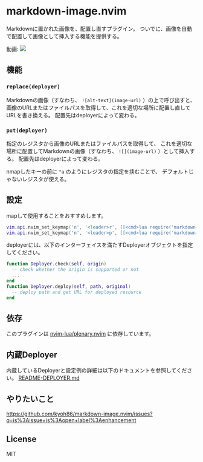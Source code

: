 # markdown-image.nvim

Markdownに置かれた画像を、配置し直すプラグイン。
ついでに、画像を自動で配置して画像として挿入する機能を提供する。

動画: [![](https://img.youtube.com/vi/exWp_-QIupE/0.jpg)](https://www.youtube.com/watch?v=exWp_-QIupE)

## 機能

### `replace(deployer)`

Markdownの画像（すなわち、 `![alt-text](image-url)` ）の上で呼び出すと、
画像のURLまたはファイルパスを取得して、これを適切な場所に配置し直してURLを書き換える。
配置先はdeployerによって変わる。

### `put(deployer)`

指定のレジスタから画像のURLまたはファイルパスを取得して、
これを適切な場所に配置してMarkdownの画像（すなわち、 `![](image-url)` ）として挿入する。
配置先はdeployerによって変わる。

nmapしたキーの前に `"a` のようにレジスタの指定を挟むことで、
デフォルトじゃないレジスタが使える。

## 設定

mapして使用することをおすすめします。

```lua
vim.api.nvim_set_keymap('n', '<leader>r', [[<cmd>lua require('markdown-image').replace(deployer)<cr>]], {noremap = true})
vim.api.nvim_set_keymap('n', '<leader>p', [[<cmd>lua require('markdown-image').put(deployer)<cr>]], {noremap = true})
```

deployerには、以下のインターフェイスを満たすDeployerオブジェクトを指定してください。

```lua
function Deployer.check(self, origin)
  -- check whether the origin is supported or not
  ...
end
function Deployer.deploy(self, path, original)
  -- deploy path and get URL for deployed resource
end
```

## 依存

このプラグインは [nvim-lua/plenary.nvim](https://github.com/nvim-lua/plenary.nvim) に依存しています。

## 内蔵Deployer

内蔵しているDeployerと設定例の詳細は以下のドキュメントを参照してください。
[README-DEPLOYER.md](README-DEPLOYER.md)

## やりたいこと

https://github.com/kyoh86/markdown-image.nvim/issues?q=is%3Aissue+is%3Aopen+label%3Aenhancement

## License

MIT
